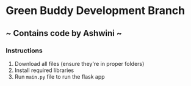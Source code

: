 # Green Buddy Development Branch 
## ~ Contains code by Ashwini ~
### Instructions
1. Download all files (ensure they're in proper folders)
2. Install required libraries
3. Run `main.py` file to run the flask app
